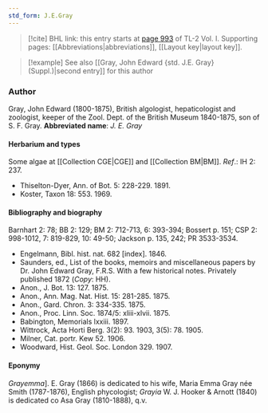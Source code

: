```yaml
---
std_form: J.E.Gray
---
```


> [!cite] BHL link: this entry starts at [page 993](https://www.biodiversitylibrary.org/page/33121124) of TL-2 Vol. I.
> Supporting pages: [[Abbreviations|abbreviations]], [[Layout key|layout key]].

> [!example] See also [[Gray, John Edward {std. J.E. Gray} (Suppl.)|second entry]] for this author

### Author

Gray, John Edward (1800-1875), British algologist, hepaticologist and zoologist, keeper of the Zool. Dept. of the British Museum 1840-1875, son of S. F. Gray. 
**Abbreviated name**: *J. E. Gray*

#### Herbarium and types

Some algae at [[Collection CGE|CGE]] and [[Collection BM|BM]].
*Ref*.: IH 2: 237.
- Thiselton-Dyer, Ann. of Bot. 5: 228-229. 1891.
- Koster, Taxon 18: 553. 1969.

#### Bibliography and biography

Barnhart 2: 78; BB 2: 129; BM 2: 712-713, 6: 393-394; Bossert p. 151; CSP 2: 998-1012, 7: 819-829, 10: 49-50; Jackson p. 135, 242; PR 3533-3534.
- Engelmann, Bibl. hist. nat. 682 \[index\]. 1846.
- Saunders, ed., List of the books, memoirs and miscellaneous papers by Dr. John Edward Gray, F.R.S. With a few historical notes. Privately published 1872 (*Copy*: HH).
- Anon., J. Bot. 13: 127. 1875.
- Anon., Ann. Mag. Nat. Hist. 15: 281-285. 1875.
- Anon., Gard. Chron. 3: 334-335. 1875.
- Anon., Proc. Linn. Soc. 1874/5: xliii-xlvii. 1875.
- Babington, Memorials lxxiii. 1897.
- Wittrock, Acta Horti Berg. 3(2): 93. 1903, 3(5): 78. 1905.
- Milner, Cat. portr. Kew 52. 1906.
- Woodward, Hist. Geol. Soc. London 329. 1907.

#### Eponymy

*Grayemma*\]. E. Gray (1866) is dedicated to his wife, Maria Emma Gray née Smith (1787-1876), English phycologist; *Grayia* W. J. Hooker & Arnott (1840) is dedicated co Asa Gray (1810-1888), q.v.

